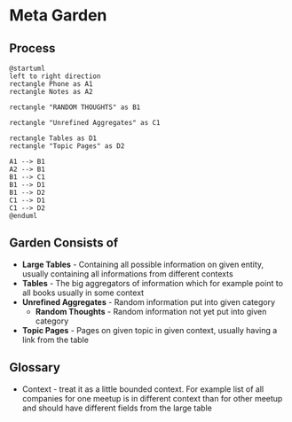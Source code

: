 # Meta Garden

## Process

```plantuml
@startuml
left to right direction
rectangle Phone as A1
rectangle Notes as A2

rectangle "RANDOM THOUGHTS" as B1

rectangle "Unrefined Aggregates" as C1

rectangle Tables as D1
rectangle "Topic Pages" as D2

A1 --> B1
A2 --> B1
B1 --> C1
B1 --> D1
B1 --> D2
C1 --> D1
C1 --> D2
@enduml

```

## Garden Consists of
- **Large Tables** - Containing all possible information on given entity, usually containing all informations from different contexts 
- **Tables** - The big aggregators of information which for example point to all books usually in some context
- **Unrefined Aggregates** - Random information put into given category
	- **Random Thoughts** - Random information not yet put into given category
- **Topic Pages** - Pages on given topic in given context, usually having a link from the table

## Glossary
- Context - treat it as a little bounded context. For example list of all companies for one meetup is in different context than for other meetup and should have different fields from the large table

